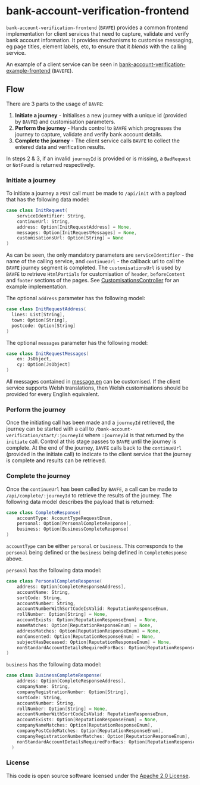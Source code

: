 # bank-account-verification-frontend

`bank-account-verification-frontend` (`BAVFE`) provides a common frontend implementation for client services that need to capture, validate and verify bank account information.
It provides mechanisms to customise messaging, eg page titles, element labels, etc, to ensure that it _blends_ with the calling service.

An example of a client service can be seen in [bank-account-verification-example-frontend](https://github.com/hmrc/bank-account-verification-example-frontend) (`BAVEFE`).

## Flow
There are 3 parts to the usage of `BAVFE`:
1. **Initiate a journey** - Initialises a new journey with a unique id (provided by `BAVFE`) and customisation parameters. 
1. **Perform the journey** - Hands control to `BAVFE` which progresses the journey to capture, validate and verify bank account details.
1. **Complete the journey** - The client service calls `BAVFE` to collect the entered data and verification results.

In steps 2 & 3, if an invalid `journeyId` is provided or is missing, a `BadRequest` or `NotFound` is returned respectively.

### Initiate a journey
To initiate a journey a `POST` call must be made to `/api/init` with a payload that has the following data model:
```scala
case class InitRequest(
    serviceIdentifier: String, 
    continueUrl: String, 
    address: Option[InitRequestAddress] = None,
    messages: Option[InitRequestMessages] = None, 
    customisationsUrl: Option[String] = None
)
```

As can be seen, the only mandatory parameters are `serviceIdentifier` - the name of the calling service, and `continueUrl` - the callback url to call the `BAVFE` journey segment is completed. The `customisationsUrl` is used by `BAVFE` to retrieve `HtmlPartials` for customisation of `header`, `beforeContent` and `footer` sections of the pages. See [CustomisationsController](https://github.com/hmrc/bank-account-verification-example-frontend/blob/master/app/uk/gov/hmrc/bankaccountverificationexamplefrontend/bavf/CustomisationsController.scala) for an example implementation.

The optional `address` parameter has the following model:
```scala
case class InitRequestAddress(
  lines: List[String], 
  town: Option[String], 
  postcode: Option[String]
)
```

The optional `messages` parameter has the following model:
```scala
case class InitRequestMessages(
    en: JsObject, 
    cy: Option[JsObject]
)
```

All messages contained in [message.en](https://github.com/hmrc/bank-account-verification-frontend/blob/master/conf/messages.en) can be customised. If the client service supports Welsh translations, then Welsh customisations should be provided for every English equivalent.

### Perform the journey
Once the initiating call has been made and a `journeyId` retrieved, the journey can be started with a call to `/bank-account-verification/start/:journeyId` where `:journeyId` is that returned by the `initiate` call.
Control at this stage passes to `BAVFE` until the journey is complete. At the end of the journey, `BAVFE` calls back to the `continueUrl` (provided in the initiate call) to indicate to the client service that the journey is complete and results can be retrieved.

### Complete the journey
Once the `continueUrl` has been called by `BAVFE`, a call can be made to `/api/complete/:journeyId` to retrieve the results of the journey. The following data model describes the payload that is returned:

```scala
case class CompleteResponse(
    accountType: AccountTypeRequestEnum, 
    personal: Option[PersonalCompleteResponse],
    business: Option[BusinessCompleteResponse]
)
``` 

`accountType` can be either `personal` or `business`. This corresponds to the `personal` being defined or the `business` being defined in `CompleteResponse` above.

`personal` has the following data model:
```scala
case class PersonalCompleteResponse(
    address: Option[CompleteResponseAddress],
    accountName: String,
    sortCode: String,
    accountNumber: String,
    accountNumberWithSortCodeIsValid: ReputationResponseEnum,
    rollNumber: Option[String] = None,
    accountExists: Option[ReputationResponseEnum] = None,
    nameMatches: Option[ReputationResponseEnum] = None,
    addressMatches: Option[ReputationResponseEnum] = None,
    nonConsented: Option[ReputationResponseEnum] = None,
    subjectHasDeceased: Option[ReputationResponseEnum] = None,
    nonStandardAccountDetailsRequiredForBacs: Option[ReputationResponseEnum] = None
)
```
`business` has the following data model:
```scala
case class BusinessCompleteResponse(
    address: Option[CompleteResponseAddress],
    companyName: String,
    companyRegistrationNumber: Option[String],
    sortCode: String,
    accountNumber: String,
    rollNumber: Option[String] = None,
    accountNumberWithSortCodeIsValid: ReputationResponseEnum,
    accountExists: Option[ReputationResponseEnum] = None,
    companyNameMatches: Option[ReputationResponseEnum],
    companyPostCodeMatches: Option[ReputationResponseEnum],
    companyRegistrationNumberMatches: Option[ReputationResponseEnum],
    nonStandardAccountDetailsRequiredForBacs: Option[ReputationResponseEnum] = None
  )
```

### License

This code is open source software licensed under the [Apache 2.0 License]("http://www.apache.org/licenses/LICENSE-2.0.html").
